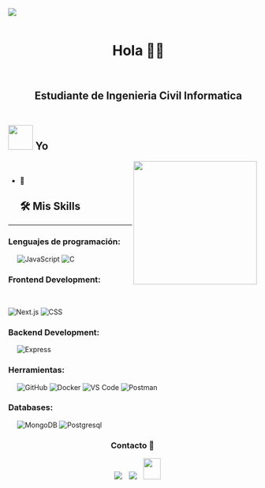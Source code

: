 
<!--horizontal divider(gradiant)-->
<img src="https://user-images.githubusercontent.com/73097560/115834477-dbab4500-a447-11eb-908a-139a6edaec5c.gif">

<!--h1 without bottom border-->
<div id="user-content-toc">
  <ul align="center">
    <summary><h1 style="display: inline-block">Hola 👋😎</h1></summary>
  </ul>
</div>




<!--h2 without bottom border-->
<div id="user-content-toc">
  <ul align="center">
    <summary><h2 style="display: inline-block">Estudiante de Ingenieria Civil Informatica</h2></summary>
  </ul>
</div>




## <picture><img src = "https://github.com/7oSkaaa/7oSkaaa/blob/main/Images/about_me.gif?raw=true" width = 50px></picture> Yo

<picture> <img align="right" src="https://github.com/7oSkaaa/7oSkaaa/blob/main/Images/Right_Side.gif?raw=true" width = 250px></picture>

<br>


- 🦧 






  ## 🛠️ Mis Skills
-------------------
### Lenguajes de programación:
&emsp;
![JavaScript](https://img.shields.io/badge/-JavaScript-000?&logo=JavaScript)
![C](https://img.shields.io/badge/C-A8B9CC?logo=C&logoColor=white)

### Frontend Development:
&emsp;

![Next.js](https://img.shields.io/badge/-Next.js-000?logo=Next.js)
![CSS](https://img.shields.io/badge/-CSS-000?logo=CSS3)

### Backend Development:
&emsp;
![Express](https://img.shields.io/badge/-Express-000?logo=Express)

### Herramientas:
&emsp;
![GitHub](https://img.shields.io/badge/-GitHub-000?logo=GitHub)
![Docker](https://img.shields.io/badge/-Docker-000?logo=Docker)
![VS Code](https://img.shields.io/badge/-VS%20Code-000?logo=Visual-Studio-Code)
![Postman](https://img.shields.io/badge/-Postman-000?logo=Postman)

### Databases:
&emsp;
![MongoDB](https://img.shields.io/badge/-MongoDB-000?logo=MongoDB)
![Postgresql](https://img.shields.io/badge/PostgreSQL-316192?logo=postgresql&logoColor=white)



<h3 align="center" >Contacto 🤝 </h3>

<p align="center">

 <div align="center"  class="icons-social" style="margin-left: 10px;">
        <a   target="_blank" href="https://www.linkedin.com/in/joaquin-maureira-veliz-385a91334/">
			<img src="https://img.icons8.com/doodle/40/000000/linkedin--v2.png" style="margin-left: 10px;" ></a>
        <a style="margin-left: 10px;" target="_blank" href="https://github.com/Joaqomv">
		<img src="https://img.icons8.com/doodle/40/000000/github--v1.png"></a>
           <a style="margin-left: 10px;" target="_blank" href="mailto:jmaureiraveliz@gmail.com">
		<img src="https://img.icons8.com/doodle/2x/gmail-new.png" style=" width:35px; height:43px;"></a>
      </div>

</p>

